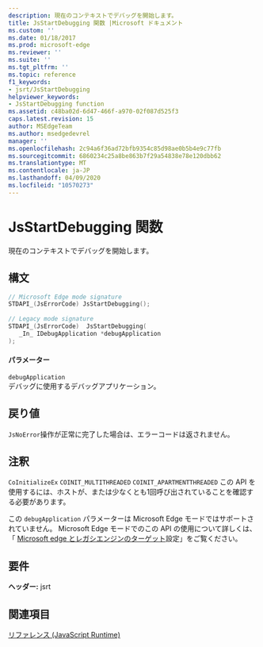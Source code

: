 ```yaml
---
description: 現在のコンテキストでデバッグを開始します。
title: JsStartDebugging 関数 |Microsoft ドキュメント
ms.custom: ''
ms.date: 01/18/2017
ms.prod: microsoft-edge
ms.reviewer: ''
ms.suite: ''
ms.tgt_pltfrm: ''
ms.topic: reference
f1_keywords:
- jsrt/JsStartDebugging
helpviewer_keywords:
- JsStartDebugging function
ms.assetid: c48ba02d-6d47-466f-a970-02f087d525f3
caps.latest.revision: 15
author: MSEdgeTeam
ms.author: msedgedevrel
manager: ''
ms.openlocfilehash: 2c94a6f36ad72bfb9354c85d98ae0b5b4e9c77fb
ms.sourcegitcommit: 6860234c25a8be863b7f29a54838e78e120dbb62
ms.translationtype: MT
ms.contentlocale: ja-JP
ms.lasthandoff: 04/09/2020
ms.locfileid: "10570273"
---
```

# JsStartDebugging 関数
現在のコンテキストでデバッグを開始します。  
  
## 構文  
  
```cpp  
// Microsoft Edge mode signature  
STDAPI_(JsErrorCode) JsStartDebugging();  
  
// Legacy mode signature  
STDAPI_(JsErrorCode)  JsStartDebugging(  
   _In_ IDebugApplication *debugApplication  
);  
```  
  
#### パラメーター  
 `debugApplication`  
 デバッグに使用するデバッグアプリケーション。  
  
## 戻り値  
 `JsNoError`操作が正常に完了した場合は、エラーコードは返されません。  
  
## 注釈  
 `CoInitializeEx` `COINIT_MULTITHREADED` `COINIT_APARTMENTTHREADED` この API を使用するには、ホストが、または少なくとも1回呼び出されていることを確認する必要があります。  
  
 この `debugApplication` パラメーターは Microsoft Edge モードではサポートされていません。 Microsoft Edge モードでのこの API の使用について詳しくは、「 [Microsoft edge とレガシエンジンのターゲット](../chakra-hosting/targeting-edge-vs-legacy-engines-in-jsrt-apis.md)設定」をご覧ください。  
  
## 要件  
 **ヘッダー:** jsrt  
  
## 関連項目  
 [リファレンス (JavaScript Runtime)](../chakra-hosting/reference-javascript-runtime.md)
